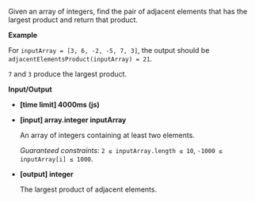 ﻿Given an array of integers, find the pair of adjacent elements that has the largest product and return that product.

**Example**

For `inputArray = [3, 6, -2, -5, 7, 3]`, the output should be
`adjacentElementsProduct(inputArray) = 21`.

`7` and `3` produce the largest product.

**Input/Output**

*   **[time limit] 4000ms (js)**

*   **[input] array.integer inputArray**

    An array of integers containing at least two elements.

    _Guaranteed constraints:_
    `2 ≤ inputArray.length ≤ 10`,
    `-1000 ≤ inputArray[i] ≤ 1000`.

*   **[output] integer**

    The largest product of adjacent elements.